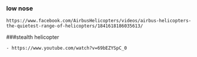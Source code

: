 

### low nose
```
https://www.facebook.com/AirbusHelicopters/videos/airbus-helicopters-the-quietest-range-of-helicopters/1841618186035613/

```

###stealth helicopter

```
- https://www.youtube.com/watch?v=69bEZYSpC_0



```

